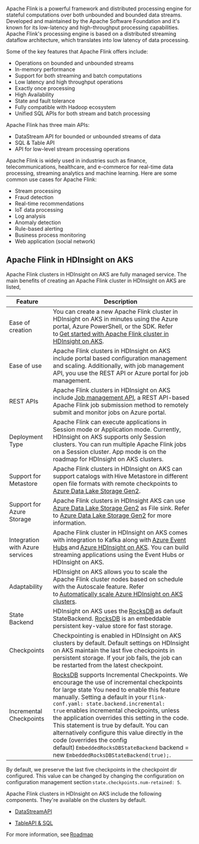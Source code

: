 Apache Flink is a powerful framework and distributed processing engine for stateful computations over both unbounded and bounded data streams. Developed and maintained by the Apache Software Foundation and it's known for its low-latency and high-throughput processing capabilities. Apache Flink's processing engine is based on a distributed streaming dataflow architecture, which translates into low latency of data processing. 

Some of the key features that Apache Flink offers include: 
- Operations on bounded and unbounded streams 
- In-memory performance 
- Support for both streaming and batch computations 
- Low latency and high throughput operations 
- Exactly once processing 
- High Availability 
- State and fault tolerance 
- Fully compatible with Hadoop ecosystem 
- Unified SQL APIs for both stream and batch  processing

Apache Flink has three main APIs: 

- DataStream API for bounded or unbounded streams of data
- SQL & Table API
- API for low-level stream processing operations

Apache Flink is widely used in industries such as finance, telecommunications, healthcare, and e-commerce for real-time data processing, streaming analytics and machine learning.  Here are some common use cases for Apache Flink: 

- Stream processing 
- Fraud detection  
- Real-time recommendations  
- IoT data processing 
- Log analysis 
- Anomaly detection 
- Rule-based alerting 
- Business process monitoring 
- Web application (social network) 

## Apache Flink in HDInsight on AKS

Apache Flink clusters in HDInsight on AKS are fully managed service. The main benefits of creating an Apache Flink cluster in HDInsight on AKS are listed, 

|	Feature 	|	Description 		|
|	-	|	-		|
|	Ease of creation 	|	You can create a new Apache Flink cluster in HDInsight on AKS in minutes using the Azure portal, Azure PowerShell, or the SDK. Refer to [Get started with Apache Flink cluster in HDInsight on AKS](/azure/hdinsight-aks/flink/flink-create-cluster-portal). 		|
|	Ease of use 	|	Apache Flink clusters in HDInsight on AKS include portal based configuration management and scaling. Additionally, with job management API, you use the REST API or Azure portal for job management. 		|
|	REST APIs 	|	Apache Flink clusters in HDInsight on AKS include [Job management API](/azure/hdinsight-aks/flink/flink-job-management), a REST API-based Apache Flink job submission method to remotely submit and monitor jobs on Azure portal. 		|
|	Deployment Type 	|	Apache Flink can execute applications in Session mode or Application mode. Currently, HDInsight on AKS supports only Session clusters. You can run multiple Apache Flink jobs on a Session cluster. App mode is on the roadmap for HDInsight on AKS clusters. 		|
|	Support for Metastore 	|	Apache Flink clusters in HDInsight on AKS can support catalogs with Hive Metastore in different open file formats with remote checkpoints to [Azure Data Lake Storage Gen2](/azure/storage/blobs/data-lake-storage-introduction). 		|
|	Support for Azure Storage 	|	Apache Flink clusters in HDInsight AKS can use [Azure Data Lake Storage Gen2](/azure/storage/blobs/data-lake-storage-introduction) as File sink. Refer to [Azure Data Lake Storage Gen2](/azure/storage/blobs/data-lake-storage-introduction) for more information. 		|
|	Integration with Azure services 	|	Apache Flink cluster in HDInsight on AKS comes with integration to Kafka along with [Azure Event Hubs](/azure/hdinsight-aks/flink/flink-how-to-setup-event-hub) and [Azure HDInsight on AKS](/azure/hdinsight-aks/flink/process-and-consume-data). You can build streaming applications using the Event Hubs or HDInsight on AKS. 		|
|	Adaptability 	|	HDInsight on AKS allows you to scale the Apache Flink cluster nodes based on schedule with the Autoscale feature. Refer to [Automatically scale Azure HDInsight on AKS clusters](/azure/hdinsight-aks/hdinsight-on-aks-autoscale-clusters). 		|
|	State Backend 	|	HDInsight on AKS uses the [RocksDB](http://rocksdb.org/) as default StateBackend. [RocksDB](http://rocksdb.org/) is an embeddable persistent key-value store for fast storage. 		|
|	Checkpoints 	|	Checkpointing is enabled in HDInsight on AKS clusters by default. Default settings on HDInsight on AKS maintain the last five checkpoints in persistent storage. If your job fails, the job can be restarted from the latest checkpoint. 		|
|	Incremental Checkpoints 	|	[RocksDB](http://rocksdb.org/) supports Incremental Checkpoints. We encourage the use of incremental checkpoints for large state You need to enable this feature manually. Setting a default in your `flink-conf.yaml: state.backend.incremental: true` enables incremental checkpoints, unless the application overrides this setting in the code. This statement is true by default. You can alternatively configure this value directly in the code (overrides the config default) `EmbeddedRocksDBStateBackend` backend = new `EmbeddedRocksDBStateBackend(true);`. 

By default, we preserve the last five checkpoints in the checkpoint dir configured. This value can be changed by changing the configuration on configuration management section `state.checkpoints.num-retained: 5`.

Apache Flink clusters in HDInsight on AKS include the following components. They're available on the clusters by default. 

- [DataStreamAPI](https://nightlies.apache.org/flink/flink-docs-release-1.17/docs/dev/datastream/overview/#what-is-a-datastream) 

- [TableAPI & SQL](https://nightlies.apache.org/flink/flink-docs-release-1.17/docs/dev/table/overview/#table-api--sql)

 For more information, see [Roadmap](/azure/hdinsight-aks/whats-new#roadmap-of-features)
